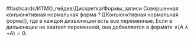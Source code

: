 #flashcards/ИТМО_гейдев/Дискретка/Формы_записи
Совершенная конъюнктивная нормальная форма
?
[[Конъюнктивная нормальная форма]], где в каждой дизъюнкции есть все переменные.
Если в дизъюнкции не хватает переменной, она добавляется в формате $\vee (A \wedge \lnot A) = 0$.

